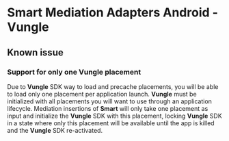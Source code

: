 # Smart Mediation Adapters Android - Vungle

## Known issue

### Support for only one Vungle placement
Due to __Vungle__ SDK way to load and precache placements, you will be able to load only one placement per application launch. __Vungle__ must be initialized with all placements you will want to use through an application lifecycle. Mediation insertions of __Smart__ will only take one placement as input and initialize the __Vungle__ SDK with this placement, locking __Vungle__ SDK in a state where only this placement will be available until the app is killed and the __Vungle__ SDK re-activated.
